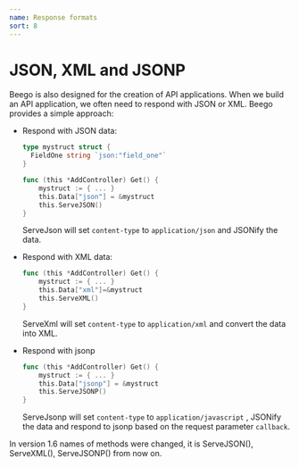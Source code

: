 ```yaml
---
name: Response formats
sort: 8
---
```


# JSON, XML and JSONP

Beego is also designed for the creation of API applications. When we build an API application, we often need to respond with JSON or XML. Beego provides a simple approach:

- Respond with JSON data:

	```go
	type mystruct struct {
	  FieldOne string `json:"field_one"`
	}
	
	func (this *AddController) Get() {
		mystruct := { ... }
		this.Data["json"] = &mystruct
		this.ServeJSON()
	}
	```
  ServeJson will set `content-type` to `application/json` and JSONify the data.

- Respond with XML data:
	
	```go
	func (this *AddController) Get() {
		mystruct := { ... }
		this.Data["xml"]=&mystruct
		this.ServeXML()
	}
	```
  ServeXml will set `content-type` to `application/xml` and convert the data into XML.

- Respond with jsonp

	```go
	func (this *AddController) Get() {
		mystruct := { ... }
		this.Data["jsonp"] = &mystruct
		this.ServeJSONP()
	}
	```
  ServeJsonp will set `content-type` to `application/javascript` , JSONify the data and respond to jsonp based on the request parameter `callback`.

In version 1.6 names of methods were changed, it is ServeJSON(), ServeXML(), ServeJSONP() from now on.

